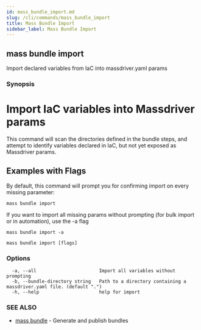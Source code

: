 ```yaml
---
id: mass_bundle_import.md
slug: /cli/commands/mass_bundle_import
title: Mass Bundle Import
sidebar_label: Mass Bundle Import
---
```

## mass bundle import

Import declared variables from IaC into massdriver.yaml params

### Synopsis

# Import IaC variables into Massdriver params

This command will scan the directories defined in the bundle steps, and attempt to identify variables declared in IaC, but not yet exposed as Massdriver params.

## Examples with Flags

By default, this command will prompt you for confirming import on every missing parameter:

```shell
mass bundle import
```

If you want to import all missing params without prompting (for bulk import or in automation), use the -a flag

```shell
mass bundle import -a
```


```
mass bundle import [flags]
```

### Options

```
  -a, --all                       Import all variables without prompting
  -b, --bundle-directory string   Path to a directory containing a massdriver.yaml file. (default ".")
  -h, --help                      help for import
```

### SEE ALSO

* [mass bundle](/cli/commands/mass_bundle)	 - Generate and publish bundles
